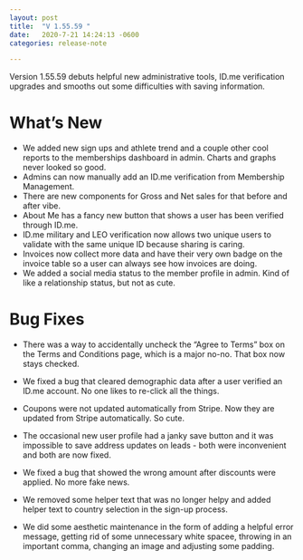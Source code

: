 ```yaml
---
layout: post
title:  "V 1.55.59 "
date:   2020-7-21 14:24:13 -0600
categories: release-note

---
```

Version 1.55.59 debuts helpful new administrative tools, ID.me verification upgrades and smooths out some difficulties with saving information.

# What’s New
- We added new sign ups and athlete trend and a couple other cool reports to the memberships dashboard in admin. Charts and graphs never looked so good. 
- Admins can now manually add an ID.me verification from Membership Management.
- There are new components for Gross and Net sales for that before and after vibe.
- About Me has a fancy new button that shows a user has been verified through ID.me.
- ID.me military and LEO verification now allows two unique users to validate with the same unique ID because sharing is caring. 
- Invoices now collect more data and have their very own badge on the invoice table so a user can always see how invoices are doing.
- We added a social media status to the member profile in admin. Kind of like a relationship status, but not as cute. 


# Bug Fixes
- There was a way to accidentally uncheck the “Agree to Terms” box on the Terms and Conditions page, which is a major no-no. That box now stays checked. 

- We fixed a bug that cleared demographic data after a user verified an ID.me account. No one likes to re-click all the things. 

- Coupons were not updated automatically from Stripe. Now they are updated from Stripe automatically. So cute.

- The occasional new user profile had a janky save button and it was impossible to save address updates on leads - both were inconvenient and both are now fixed. 

- We fixed a bug that showed the wrong amount after discounts were applied. No more fake news. 

- We removed some helper text that was no longer helpy and added helper text to country selection in the sign-up process.

- We did some aesthetic maintenance in the form of adding a helpful error message, getting rid of some unnecessary white spacee, throwing in an important comma, changing an image and adjusting some padding.
